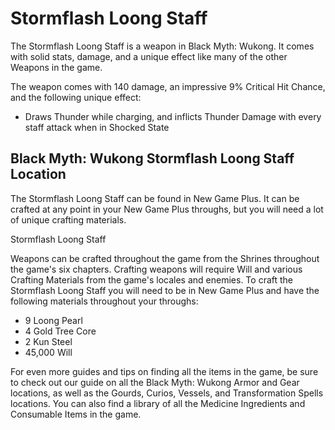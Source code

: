 # Stormflash Loong Staff

The Stormflash Loong Staff is a weapon in Black Myth: Wukong. It comes with solid stats, damage, and a unique effect like many of the other Weapons in the game. 

The weapon comes with 140 damage, an impressive 9% Critical Hit Chance, and the following unique effect: 

  * Draws Thunder while charging, and inflicts Thunder Damage with every staff attack when in Shocked State

## Black Myth: Wukong Stormflash Loong Staff Location

The Stormflash Loong Staff can be found in New Game Plus. It can be crafted at any point in your New Game Plus throughs, but you will need a lot of unique crafting materials. 

Stormflash Loong Staff

Weapons can be crafted throughout the game from the Shrines throughout the game's six chapters. Crafting weapons will require Will and various Crafting Materials from the game's locales and enemies. To craft the Stormflash Loong Staff you will need to be in New Game Plus and have the following materials throughout your throughs: 

  * 9 Loong Pearl
  * 4 Gold Tree Core
  * 2 Kun Steel
  * 45,000 Will

For even more guides and tips on finding all the items in the game, be sure to check out our guide on all the Black Myth: Wukong Armor and Gear locations, as well as the Gourds, Curios, Vessels, and Transformation Spells locations. You can also find a library of all the Medicine Ingredients and Consumable Items in the game.